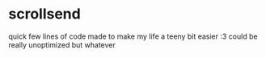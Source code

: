 # scrollsend
quick few lines of code made to make my life a teeny bit easier :3 could be really unoptimized but whatever
